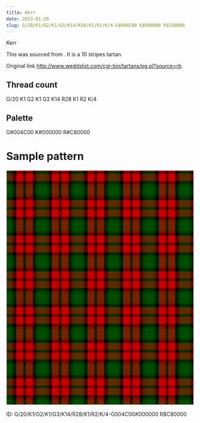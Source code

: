 ```yaml
---
title: Kerr
date: 2023-01-28
slug: G/20/K1/G2/K1/G3/K14/R28/K1/R2/K/4-G$004C00 K$000000 R$C80000
---
```

Kerr

This was sourced from <no value>.  It is a 10 stripes tartan.

Original link http://www.weddslist.com/cgi-bin/tartans/pg.pl?source=rb

## Thread count
G/20 K1 G2 K1 G3 K14 R28 K1 R2 K/4

## Palette
G#004C00 K#000000 R#C80000

# Sample pattern

![Tartan detail](tartan.png "G/20 K1 G2 K1 G3 K14 R28 K1 R2 K/4 tartan")

ID: G/20/K1/G2/K1/G3/K14/R28/K1/R2/K/4-G$004C00 K$000000 R$C80000